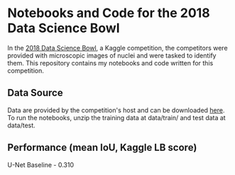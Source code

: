 # Notebooks and Code for the 2018 Data Science Bowl
In the [2018 Data Science Bowl](https://www.kaggle.com/c/data-science-bowl-2018), a Kaggle competition, the competitors were provided with microscopic images of nuclei and were tasked to identify them. This repository contains my notebooks and code written for this competition.  
  
## Data Source
Data are provided by the competition's host and can be downloaded [here](https://www.kaggle.com/c/data-science-bowl-2018/data). To run the notebooks, unzip the training data at data/train/ and test data at data/test.
  
## Performance (mean IoU, Kaggle LB score)
U-Net Baseline - 0.310
